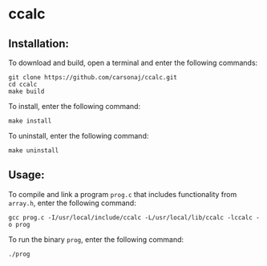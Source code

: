 # ccalc

## Installation:

To download and build, open a terminal and enter the following commands:

```
git clone https://github.com/carsonaj/ccalc.git
cd ccalc
make build 
```

To install, enter the following command:

```
make install
```

To uninstall, enter the following command:

```
make uninstall
```

## Usage:

To compile and link a program `prog.c` that includes functionality from `array.h`, enter the following command:

```
gcc prog.c -I/usr/local/include/ccalc -L/usr/local/lib/ccalc -lccalc -o prog
```

To run the binary `prog`, enter the following command:

```
./prog
```
